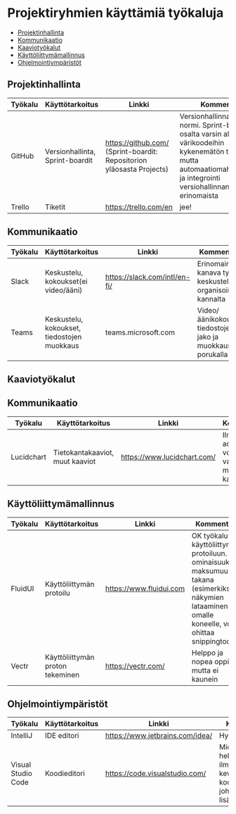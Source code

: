 # Projektiryhmien käyttämiä työkaluja

- [Projektinhallinta](#projektinhallinta)
- [Kommunikaatio](#kommunikaatio)
- [Kaaviotyökalut](#kaaviotyokalut)
- [Käyttöliittymämallinnus](#kayttoliittymamallinnus)
- [Ohjelmointiympäristöt](#ohjelmointiymparistot)



## Projektinhallinta
Työkalu | Käyttötarkoitus | Linkki | Kommentteja |
------- | --------- | ------ | ------------|
GitHub | Versionhallinta, Sprint-boardit | https://github.com/ (Sprint-boardit: Repositorion yläosasta Projects) | Versionhallinnassa alan normi. Sprint-boardien osalta varsin alkeellinen, värikoodeihin kykenemätön työkalu, mutta automaatiomahdollisuudet ja integrointi versiohallinnan kanssa erinomaista  |
Trello | Tiketit | https://trello.com/en | jee! |

## Kommunikaatio
Työkalu | Käyttötarkoitus       | Linkki                        | Kommentteja             |
------- | ------------------    | ------------------------------| ----------------------- |
Slack   | Keskustelu, kokoukset(ei video/ääni) | https://slack.com/intl/en-fi/ | Erinomainen kanava työn ja keskustelujen organisoinnin kannalta    |
Teams   | Keskustelu, kokoukset, tiedostojen muokkaus   |   teams.microsoft.com   |   Video/äänikokoukset, tiedostojen jako ja muokkaus porukalla   |

## Kaaviotyökalut
## Kommunikaatio
Työkalu | Käyttötarkoitus       | Linkki                        | Kommentteja             |
------- | ------------------    | ------------------------------| ----------------------- |
Lucidchart   | Tietokantakaaviot, muut kaaviot | https://www.lucidchart.com/| Ilmaisella accountilla voi tehdä vain muutaman kaavion   |

## Käyttöliittymämallinnus
Työkalu | Käyttötarkoitus | Linkki | Kommentteja |
------- | --------- | ------ | ------------|
FluidUI|Käyttöliittymän protoilu|https://www.fluidui.com| OK työkalu käyttöliittymän protoiluun. Osa ominaisuuksista maksumuurin takana (esimerkiksi näkymien lataaminen omalle koneelle, voi ohittaa snippingtoolilla)
Vectr   |   Käyttöliittymän proton tekeminen   |   https://vectr.com/   |   Helppo ja nopea oppia, mutta ei kaunein   |

## Ohjelmointiympäristöt
Työkalu | Käyttötarkoitus       | Linkki                        | Kommentteja             |
------- | ------------------    | ------------------------------| ----------------------- |
IntelliJ | IDE editori | https://www.jetbrains.com/idea/ | Hyvä koodieditori     |
Visual Studio Code | Koodieditori | https://code.visualstudio.com/ | Microsoftin helppokäyttöinen, ilmainen ja kevyehkö koodieditori, johon saa paljon lisäosia |

